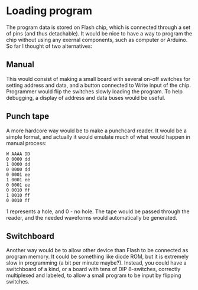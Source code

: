 # Loading program

The program data is stored on Flash chip, which is connected through a set of pins (and thus detachable).
It would be nice to have a way to program the chip without using any exernal components, such as computer
or Arduino. So far I thought of two alternatives:

## Manual

This would consist of making a small board with several on-off switches for setting address and data,
and a button connected to Write input of the chip. Programmer would flip the switches slowly loading
the program. To help debugging, a display of address and data buses would be useful.

## Punch tape

A more hardcore way would be to make a punchcard reader. It would be a simple format, and actually it
would emulate much of what would happen in manual process:

```
W AAAA DD
0 0000 dd
1 0000 dd
0 0000 dd
0 0001 ee
1 0001 ee
0 0001 ee
0 0010 ff
1 0010 ff
0 0010 ff
```

1 represents a hole, and 0 - no hole. The tape would be passed through the reader, and the needed
waveforms would automatically be generated.

## Switchboard

Another way would be to allow other device than Flash to be connected as program memory.
It could be something like diode ROM, but it is extremely slow in programming (a bit per minute maybe?).
Instead, you could have a switchboard of a kind, or a board with tens of DIP 8-switches, correctly
multiplexed and labeled, to allow a small program to be input by flipping switches.
